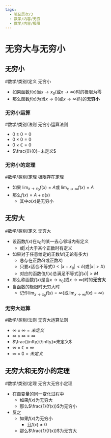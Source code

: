 ```yaml
---
tags:
  - 笔记层次/3
  - 数学/内容/无穷
  - 数学/内容/极限
---
```


# 无穷大与无穷小

## 无穷小

#数学/类别/定义 无穷小
- 如果函数$f(x)$当$x\to x_{0}$(或$x\to \infty$)时的极限为零
- 那么函数$f(x)$为当$x\to 0$(或$x\to \infty$)时的**无穷小**

### 无穷小运算

#数学/类别/法则 无穷小运算法则
- $0\pm0=0$
- $0\times0=0$
- $0\times \mathbb{C}=0$
- $\frac{0}{0}=未定义$

### 无穷小的定理

#数学/类别/定理 极限存在定理
-  如果 $\lim_{ x \to x_{0} }f(x)=A$或 $\lim_{ x \to \infty }f(x)=A$
- 那么$f(x)=A+o(x)$
	- 其中$o(x)$是无穷小

## 无穷大

#数学/类别/定义 无穷大
- 设函数$f(x)$在$x_{0}$的某一去心邻域内有定义
	- 或$\lvert x\rvert$大于某个正数时有定义
- 如果对于任意给定的正数$M$(无论有多大)
	- 总存在正数$\delta$(或正数$X$)
	- 只要$x$适合不等式$0<\lvert x-x_{0}\rvert<\delta$(或$\lvert x\rvert>X$)
	- 对应的函数值$f(x)$总满足不等式$\lvert f(x)\rvert>M$
- 那么称函数$f(x)$是当$x\to x_{0}$(或$x\to \infty$)时的**无穷大**
- 当函数的极限时无穷大时
	- 记作$\lim_{ x \to x_{0} }f(x)=\infty$(或$\lim_{ x \to \infty }f(x)=\infty$)

### 无穷大运算

#数学/类别/法则 无穷大运算法则
- $\infty \pm \infty=未定义$
- $\infty \times \infty=\infty$
- $\frac{\infty}{\infty}=未定义$
- $\infty \times \mathbb{C}=\infty$
- $\infty \times0=未定义$

## 无穷大和无穷小的定理

#数学/类别/定理 无穷大无穷小定理
- 在自变量的同一变化过程中
	- 如果$f(x)$为无穷大
	- 那么$\frac{1}{f(x)}$为无穷小
- 反之
	- 如果$f(x)$为无穷小
		- 且$f(x)\neq 0$
	- 那么$\frac{1}{f(x)}$为无穷大
